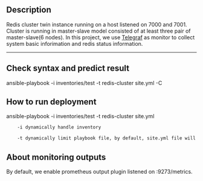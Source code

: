 ## Description

Redis cluster twin instance running on a host listened on 7000 and 7001. Cluster is running in master-slave model consisted of at least three pair of master-slave(6 nodes). In this project, we use [Telegraf](https://github.com/influxdata/telegraf "click please") as monitor to collect system basic inforimation and redis status information.
______

## Check syntax and predict result

ansible-playbook -i inventories/test -t redis-cluster site.yml -C 

## How to run deployment

ansible-playbook -i inventories/test -t redis-cluster site.yml

```bash
    -i dynamically handle inventory

    -t dynamically limit playbook file, by default, site.yml file will contain all the playbook file.
```

## About monitoring outputs

By default, we enable prometheus output plugin listened on :9273/metrics.

